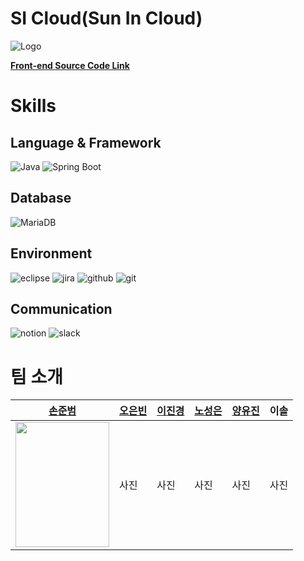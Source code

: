 # SI Cloud(Sun In Cloud)
![Logo](https://github.com/Sun-in-Cloud/SI-Cloud-Back-end/assets/89973303/b4ddd535-9744-439c-b9f9-412c8e149e6b)

**[Front-end Source Code Link](https://github.com/Sun-in-Cloud/SI-Cloud-Front-end)**

# Skills
## Language & Framework
<img alt="Java" src ="https://img.shields.io/badge/Java-007396.svg?&style=for-the-badge&logo=Java&logoColor=white"/> <img alt="Spring Boot" src ="https://img.shields.io/badge/spring%20boot-6DB33F.svg?&style=for-the-badge&logo=springboot&logoColor=white"/>
## Database
<img alt="MariaDB" src ="https://img.shields.io/badge/MariaDB-003545.svg?&style=for-the-badge&logo=mariadb&logoColor=white"/>

## Environment
<img alt="eclipse" src ="https://img.shields.io/badge/Eclipse-525C86.svg?&style=for-the-badge&logo=eclipseide&logoColor=white"/> <img alt="jira" src ="https://img.shields.io/badge/jira-0052CC.svg?&style=for-the-badge&logo=jira&logoColor=white"/> <img alt="github" src ="https://img.shields.io/badge/github-181717.svg?&style=for-the-badge&logo=github&logoColor=white"/> <img alt="git" src ="https://img.shields.io/badge/git-F05032.svg?&style=for-the-badge&logo=git&logoColor=white"/>
## Communication
<img alt="notion" src ="https://img.shields.io/badge/notion-000000.svg?&style=for-the-badge&logo=notion&logoColor=white"/> <img alt="slack" src ="https://img.shields.io/badge/slack-4A154B.svg?&style=for-the-badge&logo=slack&logoColor=white"/>
<!-- * <img alt="" src =""/> -->

# 팀 소개
|[손준범](https://github.com/junbeom-Son)|[오은빈](https://github.com/svbean77)|[이진경](https://github.com/jingyeong0604)|[노성은](https://github.com/seonggg)|[양유진](https://github.com/YYJ-1229)|이솔|
|---|---|---|---|---|---|
|<img src="https://github.com/OneTimeGroup/OneTimeTripCard/assets/89973303/af74cfa3-637d-4224-b98d-dcaa5a8bbcb6" width="150" height="200">|사진|사진|사진|사진|사진|
